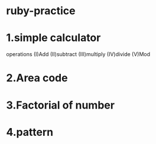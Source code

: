 # ruby-practice
# 1.simple calculator
operations
(I)Add
(II)subtract
(III)multiply
(IV)divide
(V)Mod

# 2.Area code

# 3.Factorial of number

# 4.pattern